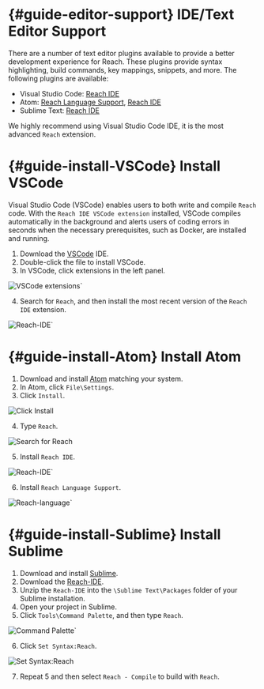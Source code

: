 # {#guide-editor-support} IDE/Text Editor Support

There are a number of text editor plugins available to provide a better development experience for Reach.
These plugins provide syntax highlighting, build commands, key mappings, snippets, and more.
The following plugins are available:

+ Visual Studio Code: [Reach IDE](https://marketplace.visualstudio.com/items?itemName=reachsh.reach-ide)
+ Atom: [Reach Language Support](https://atom.io/packages/language-reach), [Reach IDE](https://atom.io/packages/reach-ide)
+ Sublime Text: [Reach IDE](https://github.com/chrisnevers/reach-ide-sublime)

We highly recommend using Visual Studio Code IDE, it is the most advanced `Reach` extension.

# {#guide-install-VSCode} Install VSCode

Visual Studio Code (VSCode) enables users to both write and compile `Reach` code.
With the `Reach IDE VSCode extension` installed, VSCode compiles automatically in the background and alerts users of coding errors in seconds when the necessary prerequisites, such as Docker, are installed and running.

1. Download the [VSCode](https://code.visualstudio.com/download) IDE.
2. Double-click the file to install VSCode.
3. In VSCode, click extensions in the left panel.

![VSCode extensions`](/guide/editor-support/VS-extensions.png)

4. Search for `Reach`, and then install the most recent version of the `Reach IDE` extension.

![Reach-IDE`](/guide/editor-support/VS-Reach-IDE.png)

# {#guide-install-Atom} Install Atom

1. Download and install [Atom](https://github.com/atom/atom/releases/tag/v1.59.0) matching your system.
2. In Atom, click `File\Settings`.
3. Click `Install`.

![Click Install](/guide/editor-support/Atom-InstallBTN.png)

4. Type `Reach`.

![Search for Reach](/guide/editor-support/Atom-SearchReach.png)

5. Install `Reach IDE`.

![Reach-IDE`](/guide/editor-support/Atom-Reach-IDE.png)

6. Install `Reach Language Support`.

![Reach-language`](/guide/editor-support/Atom-LanguageReach.png)

# {#guide-install-Sublime} Install Sublime

1. Download and install [Sublime](https://www.sublimetext.com/).
2. Download the [Reach-IDE](https://github.com/chrisnevers/reach-ide-sublime/releases).
3. Unzip the `Reach-IDE` into the `\Sublime Text\Packages` folder of your Sublime installation.
4. Open your project in Sublime.
5. Click `Tools\Command Palette`, and then type `Reach`.

![Command Palette`](/guide/editor-support/CommandPalette.png)

6. Click `Set Syntax:Reach`.

![Set Syntax:Reach](/guide/editor-support/ReachSyntax.png)

7. Repeat 5 and then select `Reach - Compile` to build with `Reach`.